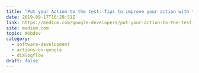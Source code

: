 ```yaml
---
title: "Put your Action to the test: Tips to improve your action with testing"
date: 2019-09-17T16:29:51Z
link: https://medium.com/google-developers/put-your-action-to-the-test-tips-to-improve-your-action-with-testing-8f5685af22d?source=rss----2e5ce7f173a5---4&utm_medium=RSS&utm_source=hune
site: medium.com
topic: Webdev
category:
  - software-development
  - actions-on-google
  - dialogflow
draft: false
---
```

